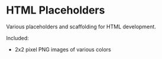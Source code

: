 # HTML Placeholders

Various placeholders and scaffolding for HTML development.

Included:

- 2x2 pixel PNG images of various colors


